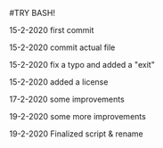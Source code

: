 #TRY BASH!


15-2-2020 first commit

15-2-2020 commit actual file

15-2-2020 fix a typo and added a "exit"

15-2-2020 added a license

17-2-2020 some improvements 

19-2-2020 some more improvements

19-2-2020 Finalized script & rename
